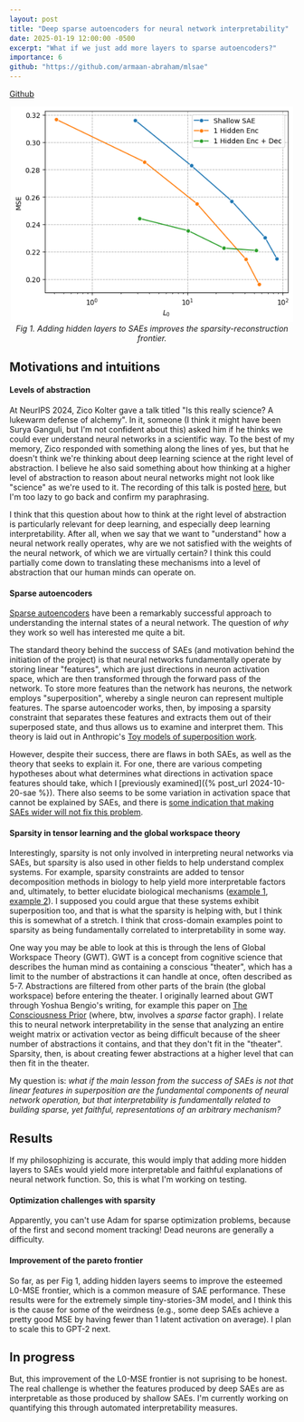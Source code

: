 ```yaml
---
layout: post
title: "Deep sparse autoencoders for neural network interpretability"
date: 2025-01-19 12:00:00 -0500
excerpt: "What if we just add more layers to sparse autoencoders?"
importance: 6
github: "https://github.com/armaan-abraham/mlsae"
---
```


[Github](https://github.com/armaan-abraham/mlsae)

<div style="text-align: center;">
  <img src="/assets/images/deep-sae-frontier.png" alt="frontier" style="max-width: 500px;">
  <figcaption style="text-align: center; font-style: italic;">Fig 1. Adding hidden layers to SAEs improves the sparsity-reconstruction frontier.</figcaption>
</div>

## Motivations and intuitions

#### Levels of abstraction

At NeurIPS 2024, Zico Kolter gave a talk titled "Is this really science? A
lukewarm defense of alchemy". In it, someone (I think it might have been Surya
Ganguli, but I'm not confident about this) asked him if he thinks we could ever
understand neural networks in a scientific way. To the best of my memory, Zico
responded with something along the lines of yes, but that he doesn't think we're
thinking about deep learning science at the right level of abstraction. I
believe he also said something about how thinking at a higher level of
abstraction to reason about neural networks might not look like "science" as
we're used to it. The recording of this talk is posted
[here](https://neurips.cc/virtual/2024/107918), but I'm too lazy to go back and
confirm my paraphrasing.

I think that this question about how to think at the right level of abstraction
is particularly relevant for deep learning, and especially deep learning
interpretability. After all, when we say that we want to "understand" how a
neural network really operates, why are we not satisfied with the weights of the
neural network, of which we are virtually certain? I think this could partially come
down to translating these mechanisms into a level of abstraction that our human
minds can operate on.

#### Sparse autoencoders

[Sparse
autoencoders](https://transformer-circuits.pub/2023/monosemantic-features) have
been a remarkably successful approach to understanding the internal states of a
neural network. The question of *why* they work so well has interested me quite
a bit. 

The standard theory behind the success of SAEs (and motivation behind the
initiation of the project) is that neural networks fundamentally operate by
storing linear "features", which are just directions in neuron activation space,
which are then transformed through the forward pass of the network. To store
more features than the network has neurons, the network employs "superposition",
whereby a single neuron can represent multiple features. The sparse autoencoder
works, then, by imposing a sparsity constraint that separates these features and
extracts them out of their superposed state, and thus allows us to examine and
interpret them. This theory is laid out in Anthropic's [Toy models of
superposition work](https://transformer-circuits.pub/2022/toy_model/index.html).

However, despite their success, there are flaws in both SAEs, as well as the
theory that seeks to explain it. For one, there are various competing hypotheses
about what determines what directions in activation space features should take,
which I [previously examined]({% post_url 2024-10-20-sae %}). 
There also seems to be some variation in activation space that cannot be
explained by SAEs, and there is [some indication that making SAEs wider will
not fix this problem](https://arxiv.org/abs/2410.14670). 

#### Sparsity in tensor learning and the global workspace theory

Interestingly, sparsity is not only involved in interpreting neural networks via
SAEs, but sparsity is also used in other fields to help understand complex
systems. For example, sparsity constraints are added to tensor decomposition
methods in biology to help yield more interpretable factors and, ultimately, to
better elucidate biological mechanisms ([example
1](https://pubmed.ncbi.nlm.nih.gov/32841133/), [example
2](https://pubmed.ncbi.nlm.nih.gov/29589554/)). I supposed you could argue that
these systems exhibit superposition too, and that is what the sparsity is
helping with, but I think this is somewhat of a stretch. I think that
cross-domain examples point to sparsity as being fundamentally correlated to
interpretability in some way.

One way you may be able to look at this is through the lens of Global Workspace
Theory (GWT). GWT is a concept from cognitive science that describes the human
mind as containing a conscious "theater", which has a limit to the number of
abstractions it can handle at once, often described as 5-7. Abstractions are
filtered from other parts of the brain (the global workspace) before entering
the theater. I originally learned about GWT through Yoshua Bengio's writing, for
example this paper on [The Consciousness
Prior](https://arxiv.org/abs/1709.08568) (where, btw, involves a *sparse* factor
graph). I relate this to neural network interpretability in the sense that
analyzing an entire weight matrix or activation vector as being difficult
because of the sheer number of abstractions it contains, and that they don't fit
in the "theater". Sparsity, then, is about creating fewer abstractions at a
higher level that can then fit in the theater.

My question is: *what if the main lesson from the success of SAEs is not that
linear features in superposition are the fundamental components of neural
network operation, but that interpretability is fundamentally related to
building sparse, yet faithful, representations of an arbitrary mechanism?*

## Results

If my philosophizing is accurate, this would imply that adding more
hidden layers to SAEs would yield more interpretable and faithful explanations
of neural network function. So, this is what I'm working on testing. 

#### Optimization challenges with sparsity

Apparently, you can't use Adam for sparse optimization problems, because of the
first and second moment tracking! Dead neurons are generally a difficulty.

#### Improvement of the pareto frontier

So far, as per Fig 1, adding hidden layers seems to improve the esteemed L0-MSE
frontier, which is a common measure of SAE performance. These results were for
the extremely simple tiny-stories-3M model, and I think this is the cause for
some of the weirdness (e.g., some deep SAEs achieve a pretty good MSE by having
fewer than 1 latent activation on average). I plan to scale this to GPT-2 next.

## In progress

But, this improvement of the L0-MSE frontier is not suprising to be honest. The
real challenge is whether the features produced by deep SAEs are as
interpretable as those produced by shallow SAEs. I'm currently working on
quantifying this through automated interpretability measures.